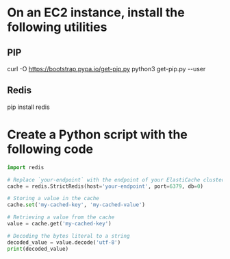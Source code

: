 # On an EC2 instance, install the following utilities

## PIP
curl -O https://bootstrap.pypa.io/get-pip.py
python3 get-pip.py --user
## Redis
pip install redis


# Create a Python script with the following code

```python
import redis

# Replace `your-endpoint` with the endpoint of your ElastiCache cluster, which you can find in the AWS console
cache = redis.StrictRedis(host='your-endpoint', port=6379, db=0)

# Storing a value in the cache
cache.set('my-cached-key', 'my-cached-value')

# Retrieving a value from the cache
value = cache.get('my-cached-key')

# Decoding the bytes literal to a string
decoded_value = value.decode('utf-8')
print(decoded_value)
```
